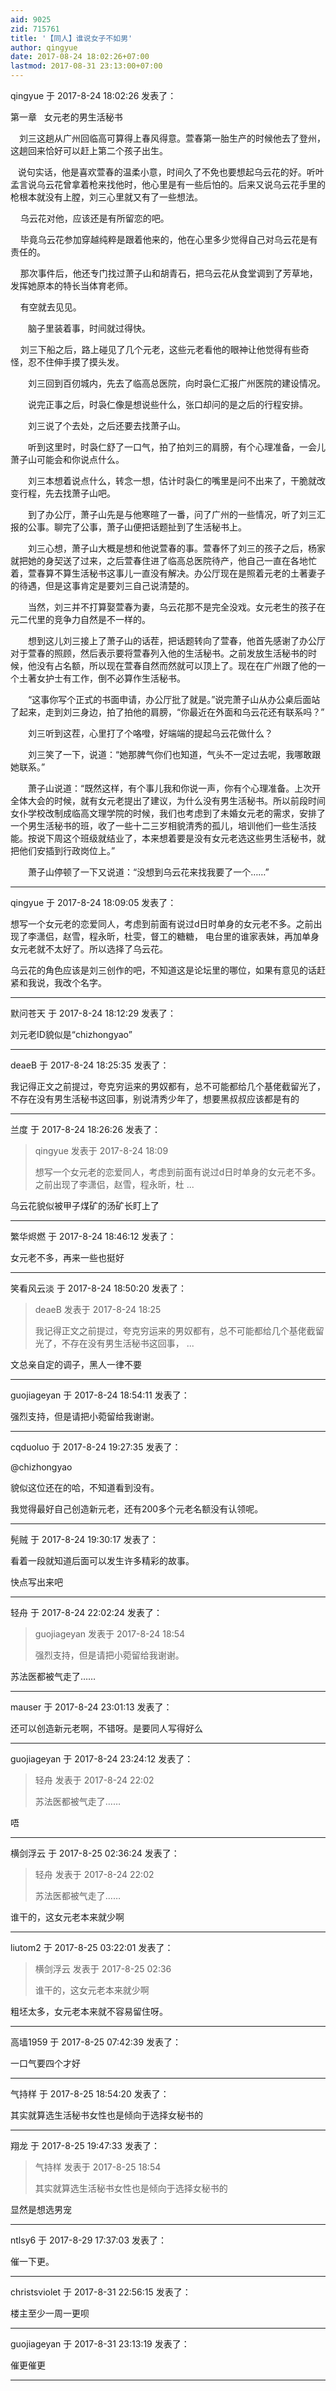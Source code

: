 ```yaml
---
aid: 9025
zid: 715761
title: '【同人】谁说女子不如男'
author: qingyue
date: 2017-08-24 18:02:26+07:00
lastmod: 2017-08-31 23:13:00+07:00
---
```


qingyue 于 2017-8-24 18:02:26 发表了：

第一章   女元老的男生活秘书

　刘三这趟从广州回临高可算得上春风得意。萱春第一胎生产的时候他去了登州，这趟回来恰好可以赶上第二个孩子出生。

   说句实话，他是喜欢萱春的温柔小意，时间久了不免也要想起乌云花的好。听叶孟言说乌云花曾拿着枪来找他时，他心里是有一些后怕的。后来又说乌云花手里的枪根本就没有上膛，刘三心里就又有了一些想法。

    乌云花对他，应该还是有所留恋的吧。

    毕竟乌云花参加穿越纯粹是跟着他来的，他在心里多少觉得自己对乌云花是有责任的。

    那次事件后，他还专门找过萧子山和胡青石，把乌云花从食堂调到了芳草地，发挥她原本的特长当体育老师。

    有空就去见见。

　　脑子里装着事，时间就过得快。

    刘三下船之后，路上碰见了几个元老，这些元老看他的眼神让他觉得有些奇怪，忍不住伸手摸了摸头发。

　　刘三回到百仞城内，先去了临高总医院，向时袅仁汇报广州医院的建设情况。

　　说完正事之后，时袅仁像是想说些什么，张口却问的是之后的行程安排。

　　刘三说了个去处，之后还要去找萧子山。

　　听到这里时，时袅仁舒了一口气，拍了拍刘三的肩膀，有个心理准备，一会儿萧子山可能会和你说点什么。

　　刘三本想着说点什么，转念一想，估计时袅仁的嘴里是问不出来了，干脆就改变行程，先去找萧子山吧。

　　到了办公厅，萧子山先是与他寒暄了一番，问了广州的一些情况，听了刘三汇报的公事。聊完了公事，萧子山便把话题扯到了生活秘书上。

　　刘三心想，萧子山大概是想和他说萱春的事。萱春怀了刘三的孩子之后，杨家就把她的身契送了过来，之后萱春住进了临高总医院待产，他自己一直在各地忙着，萱春算不算生活秘书这事儿一直没有解决。办公厅现在是照着元老的土著妻子的待遇，但是这事肯定是要刘三自己说清楚的。

　　当然，刘三并不打算娶萱春为妻，乌云花那不是完全没戏。女元老生的孩子在元二代里的竞争力自然是不一样的。

　　想到这儿刘三接上了萧子山的话茬，把话题转向了萱春，他首先感谢了办公厅对于萱春的照顾，然后表示要将萱春列入他的生活秘书。之前发放生活秘书的时候，他没有占名额，所以现在萱春自然而然就可以顶上了。现在在广州跟了他的一个土著女护士有工作，倒不必算作生活秘书。

　　“这事你写个正式的书面申请，办公厅批了就是。”说完萧子山从办公桌后面站了起来，走到刘三身边，拍了拍他的肩膀，“你最近在外面和乌云花还有联系吗？”

　　刘三听到这茬，心里打了个咯噔，好端端的提起乌云花做什么？

　　刘三笑了一下，说道：“她那脾气你们也知道，气头不一定过去呢，我哪敢跟她联系。”

　　萧子山说道：“既然这样，有个事儿我和你说一声，你有个心理准备。上次开全体大会的时候，就有女元老提出了建议，为什么没有男生活秘书。所以前段时间女仆学校改制成临高文理学院的时候，我们也考虑到了未婚女元老的需求，安排了一个男生活秘书的班，收了一些十二三岁相貌清秀的孤儿，培训他们一些生活技能。按说下周这个班级就结业了，本来想着要是没有女元老选这些男生活秘书，就把他们安插到行政岗位上。”

　　萧子山停顿了一下又说道：“没想到乌云花来找我要了一个……”

---------

qingyue 于 2017-8-24 18:09:05 发表了：

想写一个女元老的恋爱同人，考虑到前面有说过d日时单身的女元老不多。之前出现了李潇侣，赵雪，程永昕，杜雯，督工的糖糖， 电台里的谁家表妹，再加单身女元老就不太好了。所以选择了乌云花。

乌云花的角色应该是刘三创作的吧，不知道这是论坛里的哪位，如果有意见的话赶紧和我说，我改个名字。

---------

默问苍天 于 2017-8-24 18:12:29 发表了：

刘元老ID貌似是“chizhongyao”

---------

deaeB 于 2017-8-24 18:25:35 发表了：

我记得正文之前提过，夸克穷运来的男奴都有，总不可能都给几个基佬截留光了，不存在没有男生活秘书这回事，别说清秀少年了，想要黑叔叔应该都是有的

---------

兰度 于 2017-8-24 18:26:26 发表了：

> qingyue 发表于 2017-8-24 18:09
> 
> 想写一个女元老的恋爱同人，考虑到前面有说过d日时单身的女元老不多。之前出现了李潇侣，赵雪，程永昕，杜 ...



乌云花貌似被甲子煤矿的汤矿长盯上了

---------

繁华烬燃 于 2017-8-24 18:46:12 发表了：

女元老不多，再来一些也挺好

---------

笑看风云淡 于 2017-8-24 18:50:20 发表了：

> deaeB 发表于 2017-8-24 18:25
> 
> 我记得正文之前提过，夸克穷运来的男奴都有，总不可能都给几个基佬截留光了，不存在没有男生活秘书这回事， ...



文总亲自定的调子，黑人一律不要

---------

guojiageyan 于 2017-8-24 18:54:11 发表了：

强烈支持，但是请把小菀留给我谢谢。

---------

cqduoluo 于 2017-8-24 19:27:35 发表了：

@chizhongyao

貌似这位还在的哈，不知道看到没有。

我觉得最好自己创造新元老，还有200多个元老名额没有认领呢。

---------

髡贼 于 2017-8-24 19:30:17 发表了：

看着一段就知道后面可以发生许多精彩的故事。

快点写出来吧

---------

轻舟 于 2017-8-24 22:02:24 发表了：

> guojiageyan 发表于 2017-8-24 18:54
> 
> 强烈支持，但是请把小菀留给我谢谢。



苏法医都被气走了……

---------

mauser 于 2017-8-24 23:01:13 发表了：

还可以创造新元老啊，不错呀。是要同人写得好么

---------

guojiageyan 于 2017-8-24 23:24:12 发表了：

> 轻舟 发表于 2017-8-24 22:02
> 
> 苏法医都被气走了……



唔

---------

横剑浮云 于 2017-8-25 02:36:24 发表了：

> 轻舟 发表于 2017-8-24 22:02
> 
> 苏法医都被气走了……



谁干的，这女元老本来就少啊

---------

liutom2 于 2017-8-25 03:22:01 发表了：

> 横剑浮云 发表于 2017-8-25 02:36
> 
> 谁干的，这女元老本来就少啊



粗坯太多，女元老本来就不容易留住呀。

---------

高墙1959 于 2017-8-25 07:42:39 发表了：

一口气要四个才好

---------

气持样 于 2017-8-25 18:54:20 发表了：

其实就算选生活秘书女性也是倾向于选择女秘书的

---------

翔龙 于 2017-8-25 19:47:33 发表了：

> 气持样 发表于 2017-8-25 18:54
> 
> 其实就算选生活秘书女性也是倾向于选择女秘书的



显然是想选男宠

---------

ntlsy6 于 2017-8-29 17:37:03 发表了：

催一下更。

---------

christsviolet 于 2017-8-31 22:56:15 发表了：

楼主至少一周一更呗

---------

guojiageyan 于 2017-8-31 23:13:19 发表了：

催更催更

---------

